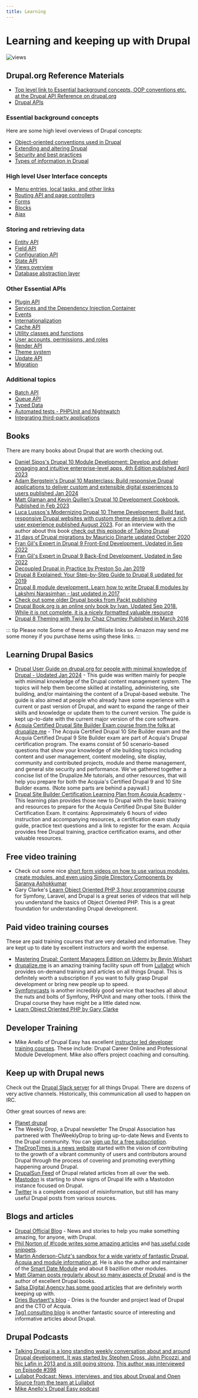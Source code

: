 ```yaml
---
title: Learning
---
```


# Learning and keeping up with Drupal
![views](https://api.visitor.plantree.me/visitor-badge/pv?label=views&color=informational&namespace=d9book&key=learn.md)


## Drupal.org Reference Materials
- [Top level link to Essential background concepts, OOP conventions etc. at the Drupal API Reference on drupal.org](https://api.drupal.org/api/drupal/10)
- [Drupal APIs](https://www.drupal.org/docs/drupal-apis)


### Essential background concepts
Here are some high level overviews of Drupal concepts:
- [Object-oriented conventions used in Drupal](https://api.drupal.org/api/drupal/core%21core.api.php/group/oo_conventions/10)
- [Extending and altering Drupal](https://api.drupal.org/api/drupal/core%21core.api.php/group/extending/10)
- [Security and best practices](https://api.drupal.org/api/drupal/core%21core.api.php/group/best_practices/10)
- [Types of information in Drupal](https://api.drupal.org/api/drupal/core%21core.api.php/group/info_types/10)

### High level User Interface concepts
- [Menu entries, local tasks, and other links](https://api.drupal.org/api/drupal/core%21lib%21Drupal%21Core%21Menu%21menu.api.php/group/menu/10)
- [Routing API and page controllers](https://api.drupal.org/api/drupal/core%21lib%21Drupal%21Core%21Routing%21routing.api.php/group/routing/10)
- [Forms](https://api.drupal.org/api/drupal/core%21core.api.php/group/form_api/10)
- [Blocks](https://api.drupal.org/api/drupal/core%21modules%21block%21block.api.php/group/block_api/10)
- [Ajax](https://api.drupal.org/api/drupal/core%21core.api.php/group/ajax/10)

### Storing and retrieving data
- [Entity API](https://api.drupal.org/api/drupal/core%21lib%21Drupal%21Core%21Entity%21entity.api.php/group/entity_api/10)
- [Field API](https://api.drupal.org/api/drupal/core%21modules%21field%21field.module/group/field/10)
- [Configuration API](https://api.drupal.org/api/drupal/core%21core.api.php/group/config_api/10)
- [State API](https://api.drupal.org/api/drupal/core%21core.api.php/group/state_api/10)
- [Views overview](https://api.drupal.org/api/drupal/core%21modules%21views%21views.api.php/group/views_overview/10)
- [Database abstraction layer](https://api.drupal.org/api/drupal/core%21lib%21Drupal%21Core%21Database%21database.api.php/group/database/10)

### Other Essential APIs
- [Plugin API](https://api.drupal.org/api/drupal/core%21core.api.php/group/plugin_api/10)
- [Services and the Dependency Injection Container](https://api.drupal.org/api/drupal/core%21core.api.php/group/container/10)
- [Events](https://api.drupal.org/api/drupal/core%21core.api.php/group/events/10)
- [Internationalization](https://api.drupal.org/api/drupal/core%21lib%21Drupal%21Core%21Language%21language.api.php/group/i18n/10)
- [Cache API](https://api.drupal.org/api/drupal/core%21core.api.php/group/cache/10)
- [Utility classes and functions](https://api.drupal.org/api/drupal/core%21core.api.php/group/utility/10)
- [User accounts, permissions, and roles](https://api.drupal.org/api/drupal/core%21core.api.php/group/user_api/10)
- [Render API](https://api.drupal.org/api/drupal/core%21lib%21Drupal%21Core%21Render%21theme.api.php/group/theme_render/10)
- [Theme system](https://api.drupal.org/api/drupal/core%21lib%21Drupal%21Core%21Render%21theme.api.php/group/themeable/10)
- [Update API](https://api.drupal.org/api/drupal/core%21lib%21Drupal%21Core%21Extension%21module.api.php/group/update_api/10)
- [Migration](https://api.drupal.org/api/drupal/core%21modules%21migrate%21migrate.api.php/group/migration/10)

### Additional topics
- [Batch API](https://api.drupal.org/api/drupal/core%21includes%21form.inc/group/batch/10)
- [Queue API](https://api.drupal.org/api/drupal/core%21core.api.php/group/queue/10)
- [Typed Data](https://api.drupal.org/api/drupal/core%21core.api.php/group/typed_data/10)
- [Automated tests - PHPUnit and Nightwatch](https://api.drupal.org/api/drupal/core%21core.api.php/group/testing/10)
- [Integrating third-party applications](https://api.drupal.org/api/drupal/core%21core.api.php/group/third_party/10)


## Books
There are many books about Drupal that are worth checking out.
- [Daniel Sipos's Drupal 10 Module Development: Develop and deliver engaging and intuitive enterprise-level apps, 4th Edition published April 2023](https://amzn.to/478JGDk)
- [Adam Bergstein's Drupal 10 Masterclass: Build responsive Drupal applications to deliver custom and extensible digital experiences to users published Jan 2024](https://amzn.to/483XEWV)
- [Matt Glaman and Kevin Quillen's Drupal 10 Development Cookbook. Published in Feb 2023](https://amzn.to/3SuU18j)
- [Luca Lussos's Modernizing Drupal 10 Theme Development: Build fast, responsive Drupal websites with custom theme design to deliver a rich user experience published August 2023](https://amzn.to/3SwXHq9). For an interview with the author about this book [check out this episode of Talking Drupal ](https://www.talkingdrupal.com/425)
- [31 days of Drupal migrations by Mauricio Dinarte updated October 2020](https://leanpub.com/31-days-of-drupal-migrations)
- [Fran Gil's Expert in Drupal 9 Front-End Development. Updated in Sep 2022](https://www.forcontu.com/en/books/expert-in-drupal-9-front-end-development)
- [Fran Gil's Expert in Drupal 9 Back-End Development. Updated in Sep 2022](https://www.forcontu.com/en/books/expert-in-drupal-9-back-end-development)
- [Decoupled Drupal in Practice by Preston So Jan 2019](https://amzn.to/3uDWW4v)
- [Drupal 8 Explained: Your Step-by-Step Guide to Drupal 8 updated for 2019](https://amzn.to/47a8FpS)
- [Drupal 8 module development. Learn how to write Drupal 8 modules by Lakshmi Narasimhan - last updated in 2017 ](https://leanpub.com/drupal8book)
- [Check out some older Drupal books from Packt publishing](https://subscription.packtpub.com/search?query=Drupal)
- [Drupal Book.org is an online only book by Ivan.  Updated Sep 2018. While it is not complete, it is a nicely formatted valuable resource](https://drupalbook.org/)
- [Drupal 8 Theming with Twig by Chaz Chumley Published in March 2016](https://amzn.to/3MzPrly)

::: tip Please note
Some of these are affiliate links so Amazon may send me some money if you purchase items using these links.
:::



## Learning Drupal Basics
- [Drupal User Guide on drupal.org for people with minimal knowledge of Drupal - Updated Jan 2024](https://www.drupal.org/docs/user_guide/en/index.html) - This guide was written mainly for people with minimal knowledge of the Drupal content management system. The topics will help them become skilled at installing, administering, site building, and/or maintaining the content of a Drupal-based website. The guide is also aimed at people who already have some experience with a current or past version of Drupal, and want to expand the range of their skills and knowledge or update them to the current version. The guide is kept up-to-date with the current major version of the core software.
- [Acquia Certified Drupal Site Builder Exam course from the folks at drupalize.me](https://drupalize.me/guide/acquia-certified-drupal-site-builder-exam) - The Acquia Certified Drupal 10 Site Builder exam and the Acquia Certified Drupal 9 Site Builder exam are part of Acquia's Drupal certification program. The exams consist of 50 scenario-based questions that show your knowledge of site building topics including content and user management, content modeling, site display, community and contributed projects, module and theme management, and general site security and performance. We've gathered together a concise list of the Drupalize.Me tutorials, and other resources, that will help you prepare for both the Acquia's Certified Drupal 9 and 10 Site Builder exams. (Note some parts are behind a paywall.)
- [Drupal Site Builder Certification Learning Plan from Acquia Academy](https://community.acquiaacademy.com/learn/public/learning_plan/view/85/drupal-site-builder-certification-learning-plan) - This learning plan provides those new to Drupal with the basic training and resources to prepare for the Acquia Certified Drupal Site Builder Certification Exam. It contains: Approximately 6 hours of video instruction and accompanying resources, a certification exam study guide, practice text questions and a link to register for the exam. Acquia provides free Drupal training, practice certification exams, and other valuable resources.



## Free video training
* Check out some nice [short form videos on how to use various modules, create modules, and even using Single Directory Components by Saranya Ashokkumar](https://www.youtube.com/@d4drupal324/featured)
* Gary Clarke's [Learn Object Oriented PHP 3 hour programming course](https://www.youtube.com/watch?v=uUlLAfN3rJc) for Symfony, Laravel, and Drupal is a great series of videos that will help you understand the basics of Object Oriented PHP.  This is a great foundation for understanding Drupal development.

## Paid video training courses
These are paid training courses that are very detailed and informative.  They are kept up to date by excellent instructors and worth the expense.

* [Mastering Drupal: Content Managers Edition on Udemy by Bevin Wishart](https://www.udemy.com/course/mastering-drupal-content-managers-edition/?referralCode=DE305CE1D709017924BD)
* [drupalize.me](https://drupalize.me/) is an amazing training facility spun off from [Lullabot](https://www.lullabot.com/) which provides on-demand training and articles on all things Drupal.  This is definitely worth a subscription if you want to fully grasp Drupal development or bring new people up to speed.
* [Symfonycasts](https://symfonycasts.com/) is another incredibly good service that teaches all about the nuts and bolts of Symfony, PHPUnit and many other tools.  I think the Drupal course they have might be a little dated now.
* [Learn Object Oriented PHP by Gary Clarke](https://www.garyclarke.tech/p/learn-object-oriented-php)

## Developer Training
* Mike Anello of Drupal Easy has excellent [instructor led developer training courses](https://www.drupaleasy.com/academy). These include: Drupal Career Online and Professional Module Development.  Mike also offers project coaching and consulting.


## Keep up with Drupal news

Check out the [Drupal Slack server](https://drupal.slack.com/) for all things Drupal.  There are dozens of very active channels. Historically, this communication all used to happen on IRC.

Other great sources of news are:

* [Planet drupal](https://www.drupal.org/planet)
* The Weekly Drop, a Drupal newsletter The Drupal Association has partnered with TheWeeklyDrop to bring up-to-date News and Events to the Drupal community. You can [sign up for a free subscription](http://www.theweeklydrop.com/).
* [TheDropTimes is a news website](https://www.thedroptimes.com/) started with the vision of contributing to the growth of a vibrant community of users and contributors around Drupal through the process of covering and promoting everything happening around Drupal.
* [DrupalSun Feed](https://drupalsun.com) of Drupal related articles from all over the web.
* [Mastodon](https://drupal.community/explore) is starting to show signs of Drupal life with a Mastodon instance focused on Drupal.
* [Twitter](https://twitter.com/search?q=%23drupal&src=typed_query) is a complete cesspool of misinformation, but still has many useful Drupal posts from various sources.



## Blogs and articles
* [Drupal Official Blog](https://www.drupal.org/blog) - News and stories to help you make something amazing, for anyone, with Drupal.
* [Phil Norton of #!code writes some amazing articles](https://www.hashbangcode.com/) and [has useful code snippets](https://www.hashbangcode.com/snippets).
* [Martin Anderson-Clutz's sandbox for a wide variety of fantastic Drupal, Acquia and module information at](https://www.mandclu.com/). He is also the author and maintainer of the [Smart Date Module](https://www.drupal.org/project/smart_date) and about 8 bazillion other modules.
* [Matt Glaman posts regularly about so many aspects of Drupal](https://mglaman.dev/) and is the author of excellent Drupal books.
* [Salsa Digital Agency has some good articles](https://salsa.digital/insights) that are definitely worth keeping up with.
* [Dries Buytaert's blog](https://dri.es/) - Dries is the founder and project lead of Drupal and the CTO of Acquia.
* [Tag1 consulting blog](https://www.tag1consulting.com/blog) is another fantastic source of interesting and informative articles about Drupal.



## Drupal Podcasts
- [Talking Drupal is a long standing weekly conversation about and around Drupal development. It was started by Stephen Cross, John Picozzi, and Nic Lafin in 2013 and is still going strong.](https://www.talkingdrupal.com) [This author was interviewed on Episode #398](https://www.talkingdrupal.com/398)
- [Lullabot Podcast: News, interviews, and tips about Drupal and Open Source from the team at Lullabot](https://www.lullabot.com/podcasts/lullabot-podcast)
- [Mike Anello's Drupal Easy podcast](https://www.drupaleasy.com/podcast)





